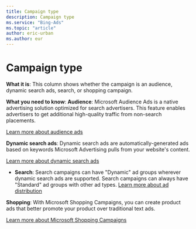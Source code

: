 ```yaml
---
title: Campaign type
description: Campaign type
ms.service: "Bing-Ads"
ms.topic: "article"
author: eric-urban
ms.author: eur
---
```


# Campaign type

**What it is**: This column shows whether the campaign is an audience, dynamic search ads, search, or shopping campaign.

**What you need to know**:
**Audience**: Microsoft Audience Ads is a native advertising solution optimized for search advertisers. This feature enables advertisers to get additional high-quality traffic from non-search placements.

[Learn more about audience ads](../hlp_BA_CONC_NativeAds.md)

**Dynamic search ads**: Dynamic search ads are automatically-generated ads based on keywords Microsoft Advertising pulls from your website's content.

[Learn more about dynamic search ads](../hlp_BA_CONC_DynamicSearchAds.md)

- **Search**: Search campaigns can have "Dynamic" ad groups wherever dynamic search ads are supported. Search campaigns can always have "Standard" ad groups with other ad types.
[Learn more about ad distribution](../hlp_BA_CONC_AboutAdDistribution.md)

**Shopping**: With Microsoft Shopping Campaigns, you can create product ads that better promote your product over traditional text ads.

[Learn more about Microsoft Shopping Campaigns](../hlp_BA_CONC_BSC_GetStarted.md)



